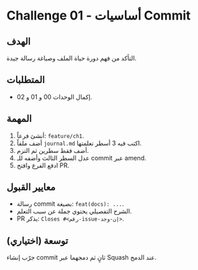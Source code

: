 # Challenge 01 - أساسيات Commit

## الهدف
التأكد من فهم دورة حياة الملف وصياغة رسالة جيدة.

## المتطلبات
- إكمال الوحدات 00 و 01 و 02.

## المهمة
1. أنشئ فرعاً: `feature/ch1`.
2. أضف ملفاً `journal.md` اكتب فيه 3 أسطر تعلمتها.
3. أضف فقط سطرين ثم التزم.
4. عدل السطر الثالث وأضفه للـ commit عبر amend.
5. ادفع الفرع وافتح PR.

## معايير القبول
- رسالة commit بصيغة: `feat(docs): ...`.
- الشرح التفصيلي يحتوي جملة عن سبب التعلم.
- PR يذكر: `Closes #<رقم-issue-إن-وجد>`.

## توسعة (اختياري)
جرّب إنشاء commit ثانٍ ثم دمجهما عبر Squash عند الدمج.

